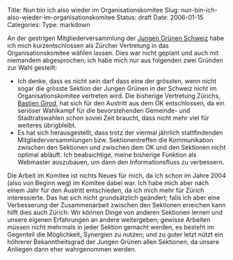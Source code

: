 Title: Nun bin ich also wieder im Organisationskomitee
Slug: nun-bin-ich-also-wieder-im-organisationskomitee
Status: draft
Date: 2006-01-15
Categories:
Type: markdown

An der gestrigen Mitgliederversammlung der [Jungen Grünen Schweiz](http://www.jungegruene.ch/) habe ich mich kurzentschlossen als Zürcher Vertretung in das Organisationskomitee wählen lassen. Dies war nicht geplant und auch mit niemandem abgesprochen; ich habe mich nur aus folgenden zwei Gründen zur Wahl gestellt:

- Ich denke, dass es nicht sein darf dass eine der grössten, wenn nicht sogar die grösste Sektion der Jungen Grünen in der Schweiz nicht im Organisationskomitee vertreten wird. Die bisherige Vertretung Zürichs, [Bastien Girod](http://www.bastiengirod.ch/), hat sich für den Austritt aus dem OK entschlossen, da ein seriöser Wahlkampf für die bevorstehenden Gemeinde- und Stadtratswahlen schon soviel Zeit braucht, dass nicht mehr viel für weiteres übrigbleibt.
- Es hat sich herausgestellt, dass trotz der viermal jährlich stattfindenden Mitgliederversammlungen bzw. Sektionentreffen die Kommunikation zwischen den Sektionen und zwischen dem OK und den Sektionen nicht optimal abläuft. Ich beabsichtige, meine bisherige Funktion als Webmaster auszubauen, um dann den Informationsfluss zu verbessern.

Die Arbeit im Komitee ist nichts Neues für mich, da ich schon im Jahre 2004 (also von Beginn weg) im Komitee dabei war. Ich habe mich aber nach einem Jahr für den Austritt entschieden, da ich mich mehr für Zürich interessierte. Das hat sich nicht grundsätzlich geändert; falls ich aber eine Verbesserung der Zusammenarbeit zwischen den Sektionen erreichen kann hilft dies auch Zürich: Wir können Dinge von anderen Sektionen lernen und unsere eigenen Erfahrungen an andere weitergeben; gewisse Arbeiten müssen nicht mehrmals in jeder Sektion gemacht werden, es besteht im Gegenteil die Möglichkeit, Synergien zu nutzen; und zu guter letzt nützt ein höhrerer Bekanntheitsgrad der Jungen Grünen allen Sektionen, da unsere Anliegen dann eher wahrgenommen werden.
